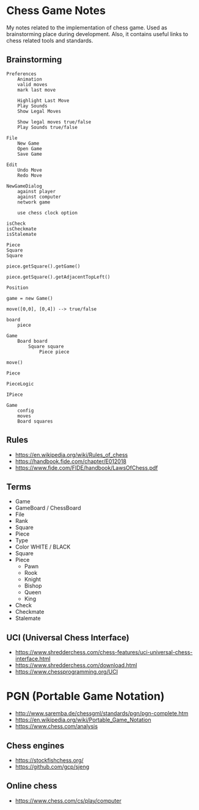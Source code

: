 # Chess Game Notes

My notes related to the implementation of chess game.
Used as brainstorming place during development.
Also, it contains useful links to chess related tools and standards. 


## Brainstorming

```
Preferences
	Animation
	valid moves
	mark last move

	Highlight Last Move
	Play Sounds
	Show Legal Moves

	Show legal moves true/false
	Play Sounds true/false

File
	New Game
	Open Game
	Save Game

Edit
	Undo Move
	Redo Move

NewGameDialog
	against player
	against computer
	network game

	use chess clock option
```

```
isCheck
isCheckmate
isStalemate

Piece
Square
Square

piece.getSquare().getGame()

piece.getSquare().getAdjacentTopLeft()

Position

game = new Game()

move([0,0], [0,4]) --> true/false

board
	piece

Game
	Board board
		Square square
			Piece piece

move()

Piece

PieceLogic

IPiece

Game
	config
	moves
	Board squares
```


## Rules

* https://en.wikipedia.org/wiki/Rules_of_chess
* https://handbook.fide.com/chapter/E012018
* https://www.fide.com/FIDE/handbook/LawsOfChess.pdf


## Terms

* Game
* GameBoard / ChessBoard
* File
* Rank
* Square
* Piece
* Type
* Color WHITE / BLACK
* Square
* Piece
	* Pawn
	* Rook
	* Knight
	* Bishop
	* Queen
	* King
* Check
* Checkmate
* Stalemate


## UCI (Universal Chess Interface)

* https://www.shredderchess.com/chess-features/uci-universal-chess-interface.html
* https://www.shredderchess.com/download.html
* https://www.chessprogramming.org/UCI


# PGN (Portable Game Notation)

* http://www.saremba.de/chessgml/standards/pgn/pgn-complete.htm
* https://en.wikipedia.org/wiki/Portable_Game_Notation
* https://www.chess.com/analysis


## Chess engines

* https://stockfishchess.org/
* https://github.com/gcp/sjeng


## Online chess

* https://www.chess.com/cs/play/computer
